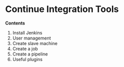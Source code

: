 Continue Integration Tools
==================

**Contents**
1) Install Jenkins<br>
2) User management<br>
3) Create slave machine<br>
4) Create a job<br>
5) Create a pipeline<br>
6) Useful plugins<br>
